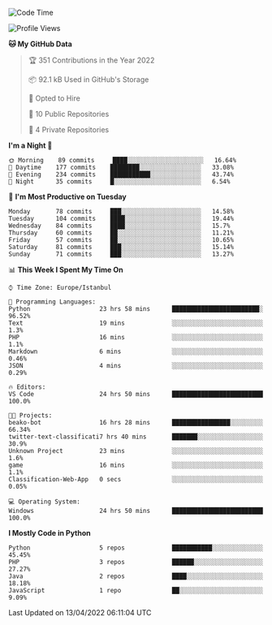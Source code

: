<!--START_SECTION:waka-->
![Code Time](http://img.shields.io/badge/Code%20Time-154%20hrs%2040%20mins-blue)

![Profile Views](http://img.shields.io/badge/Profile%20Views-6-blue)

**🐱 My GitHub Data** 

> 🏆 351 Contributions in the Year 2022
 > 
> 📦 92.1 kB Used in GitHub's Storage 
 > 
> 💼 Opted to Hire
 > 
> 📜 10 Public Repositories 
 > 
> 🔑 4 Private Repositories  
 > 
**I'm a Night 🦉** 

```text
🌞 Morning    89 commits     ████░░░░░░░░░░░░░░░░░░░░░   16.64% 
🌆 Daytime    177 commits    ████████░░░░░░░░░░░░░░░░░   33.08% 
🌃 Evening    234 commits    ███████████░░░░░░░░░░░░░░   43.74% 
🌙 Night      35 commits     █░░░░░░░░░░░░░░░░░░░░░░░░   6.54%

```
📅 **I'm Most Productive on Tuesday** 

```text
Monday       78 commits     ███░░░░░░░░░░░░░░░░░░░░░░   14.58% 
Tuesday      104 commits    ████░░░░░░░░░░░░░░░░░░░░░   19.44% 
Wednesday    84 commits     ████░░░░░░░░░░░░░░░░░░░░░   15.7% 
Thursday     60 commits     ██░░░░░░░░░░░░░░░░░░░░░░░   11.21% 
Friday       57 commits     ██░░░░░░░░░░░░░░░░░░░░░░░   10.65% 
Saturday     81 commits     ███░░░░░░░░░░░░░░░░░░░░░░   15.14% 
Sunday       71 commits     ███░░░░░░░░░░░░░░░░░░░░░░   13.27%

```


📊 **This Week I Spent My Time On** 

```text
⌚︎ Time Zone: Europe/Istanbul

💬 Programming Languages: 
Python                   23 hrs 58 mins      ████████████████████████░   96.52% 
Text                     19 mins             ░░░░░░░░░░░░░░░░░░░░░░░░░   1.3% 
PHP                      16 mins             ░░░░░░░░░░░░░░░░░░░░░░░░░   1.1% 
Markdown                 6 mins              ░░░░░░░░░░░░░░░░░░░░░░░░░   0.46% 
JSON                     4 mins              ░░░░░░░░░░░░░░░░░░░░░░░░░   0.29%

🔥 Editors: 
VS Code                  24 hrs 50 mins      █████████████████████████   100.0%

🐱‍💻 Projects: 
beako-bot                16 hrs 28 mins      ████████████████░░░░░░░░░   66.34% 
twitter-text-classificati7 hrs 40 mins       ███████░░░░░░░░░░░░░░░░░░   30.9% 
Unknown Project          23 mins             ░░░░░░░░░░░░░░░░░░░░░░░░░   1.6% 
game                     16 mins             ░░░░░░░░░░░░░░░░░░░░░░░░░   1.1% 
Classification-Web-App   0 secs              ░░░░░░░░░░░░░░░░░░░░░░░░░   0.05%

💻 Operating System: 
Windows                  24 hrs 50 mins      █████████████████████████   100.0%

```

**I Mostly Code in Python** 

```text
Python                   5 repos             ███████████░░░░░░░░░░░░░░   45.45% 
PHP                      3 repos             ██████░░░░░░░░░░░░░░░░░░░   27.27% 
Java                     2 repos             ████░░░░░░░░░░░░░░░░░░░░░   18.18% 
JavaScript               1 repo              ██░░░░░░░░░░░░░░░░░░░░░░░   9.09%

```



 Last Updated on 13/04/2022 06:11:04 UTC
<!--END_SECTION:waka-->

<!--
**3nws/3nws** is a ✨ _special_ ✨ repository because its `README.md` (this file) appears on your GitHub profile.

Here are some ideas to get you started:

- 🔭 I’m currently working on ...
- 🌱 I’m currently learning ...
- 👯 I’m looking to collaborate on ...
- 🤔 I’m looking for help with ...
- 💬 Ask me about ...
- 📫 How to reach me: ...
- 😄 Pronouns: ...
- ⚡ Fun fact: ...
-->
